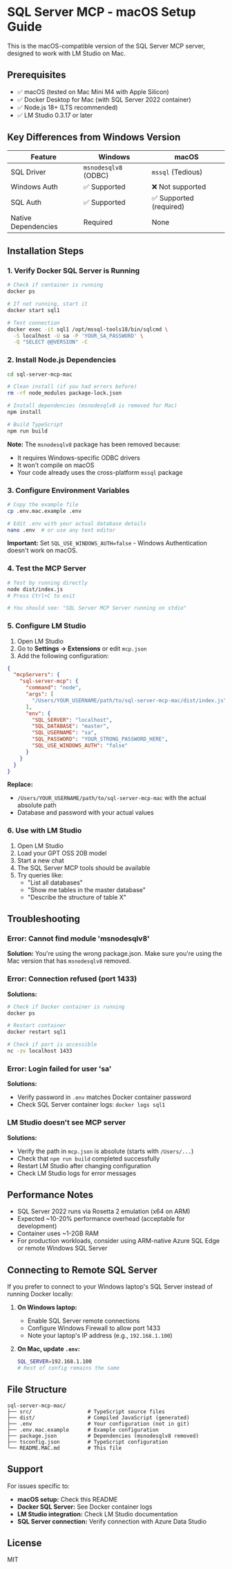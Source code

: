# SQL Server MCP - macOS Setup Guide

This is the macOS-compatible version of the SQL Server MCP server, designed to work with LM Studio on Mac.

## Prerequisites

- ✅ macOS (tested on Mac Mini M4 with Apple Silicon)
- ✅ Docker Desktop for Mac (with SQL Server 2022 container)
- ✅ Node.js 18+ (LTS recommended)
- ✅ LM Studio 0.3.17 or later

## Key Differences from Windows Version

| Feature | Windows | macOS |
|---------|---------|-------|
| SQL Driver | `msnodesqlv8` (ODBC) | `mssql` (Tedious) |
| Windows Auth | ✅ Supported | ❌ Not supported |
| SQL Auth | ✅ Supported | ✅ Supported (required) |
| Native Dependencies | Required | None |

## Installation Steps

### 1. Verify Docker SQL Server is Running

```bash
# Check if container is running
docker ps

# If not running, start it
docker start sql1

# Test connection
docker exec -it sql1 /opt/mssql-tools18/bin/sqlcmd \
  -S localhost -U sa -P 'YOUR_SA_PASSWORD' \
  -Q "SELECT @@VERSION" -C
```

### 2. Install Node.js Dependencies

```bash
cd sql-server-mcp-mac

# Clean install (if you had errors before)
rm -rf node_modules package-lock.json

# Install dependencies (msnodesqlv8 is removed for Mac)
npm install

# Build TypeScript
npm run build
```

**Note:** The `msnodesqlv8` package has been removed because:
- It requires Windows-specific ODBC drivers
- It won't compile on macOS
- Your code already uses the cross-platform `mssql` package

### 3. Configure Environment Variables

```bash
# Copy the example file
cp .env.mac.example .env

# Edit .env with your actual database details
nano .env  # or use any text editor
```

**Important:** Set `SQL_USE_WINDOWS_AUTH=false` - Windows Authentication doesn't work on macOS.

### 4. Test the MCP Server

```bash
# Test by running directly
node dist/index.js
# Press Ctrl+C to exit

# You should see: "SQL Server MCP Server running on stdio"
```

### 5. Configure LM Studio

1. Open LM Studio
2. Go to **Settings → Extensions** or edit `mcp.json`
3. Add the following configuration:

```json
{
  "mcpServers": {
    "sql-server-mcp": {
      "command": "node",
      "args": [
        "/Users/YOUR_USERNAME/path/to/sql-server-mcp-mac/dist/index.js"
      ],
      "env": {
        "SQL_SERVER": "localhost",
        "SQL_DATABASE": "master",
        "SQL_USERNAME": "sa",
        "SQL_PASSWORD": "YOUR_STRONG_PASSWORD_HERE",
        "SQL_USE_WINDOWS_AUTH": "false"
      }
    }
  }
}
```

**Replace:**
- `/Users/YOUR_USERNAME/path/to/sql-server-mcp-mac` with the actual absolute path
- Database and password with your actual values

### 6. Use with LM Studio

1. Open LM Studio
2. Load your GPT OSS 20B model
3. Start a new chat
4. The SQL Server MCP tools should be available
5. Try queries like:
   - "List all databases"
   - "Show me tables in the master database"
   - "Describe the structure of table X"

## Troubleshooting

### Error: Cannot find module 'msnodesqlv8'

**Solution:** You're using the wrong package.json. Make sure you're using the Mac version that has `msnodesqlv8` removed.

### Error: Connection refused (port 1433)

**Solutions:**
```bash
# Check if Docker container is running
docker ps

# Restart container
docker restart sql1

# Check if port is accessible
nc -zv localhost 1433
```

### Error: Login failed for user 'sa'

**Solutions:**
- Verify password in `.env` matches Docker container password
- Check SQL Server container logs: `docker logs sql1`

### LM Studio doesn't see MCP server

**Solutions:**
- Verify the path in `mcp.json` is absolute (starts with `/Users/...`)
- Check that `npm run build` completed successfully
- Restart LM Studio after changing configuration
- Check LM Studio logs for error messages

## Performance Notes

- SQL Server 2022 runs via Rosetta 2 emulation (x64 on ARM)
- Expected ~10-20% performance overhead (acceptable for development)
- Container uses ~1-2GB RAM
- For production workloads, consider using ARM-native Azure SQL Edge or remote Windows SQL Server

## Connecting to Remote SQL Server

If you prefer to connect to your Windows laptop's SQL Server instead of running Docker locally:

1. **On Windows laptop:**
   - Enable SQL Server remote connections
   - Configure Windows Firewall to allow port 1433
   - Note your laptop's IP address (e.g., `192.168.1.100`)

2. **On Mac, update `.env`:**
   ```bash
   SQL_SERVER=192.168.1.100
   # Rest of config remains the same
   ```

## File Structure

```
sql-server-mcp-mac/
├── src/                  # TypeScript source files
├── dist/                 # Compiled JavaScript (generated)
├── .env                  # Your configuration (not in git)
├── .env.mac.example      # Example configuration
├── package.json          # Dependencies (msnodesqlv8 removed)
├── tsconfig.json         # TypeScript configuration
└── README.MAC.md         # This file
```

## Support

For issues specific to:
- **macOS setup:** Check this README
- **Docker SQL Server:** See Docker container logs
- **LM Studio integration:** Check LM Studio documentation
- **SQL Server connection:** Verify connection with Azure Data Studio

## License

MIT
